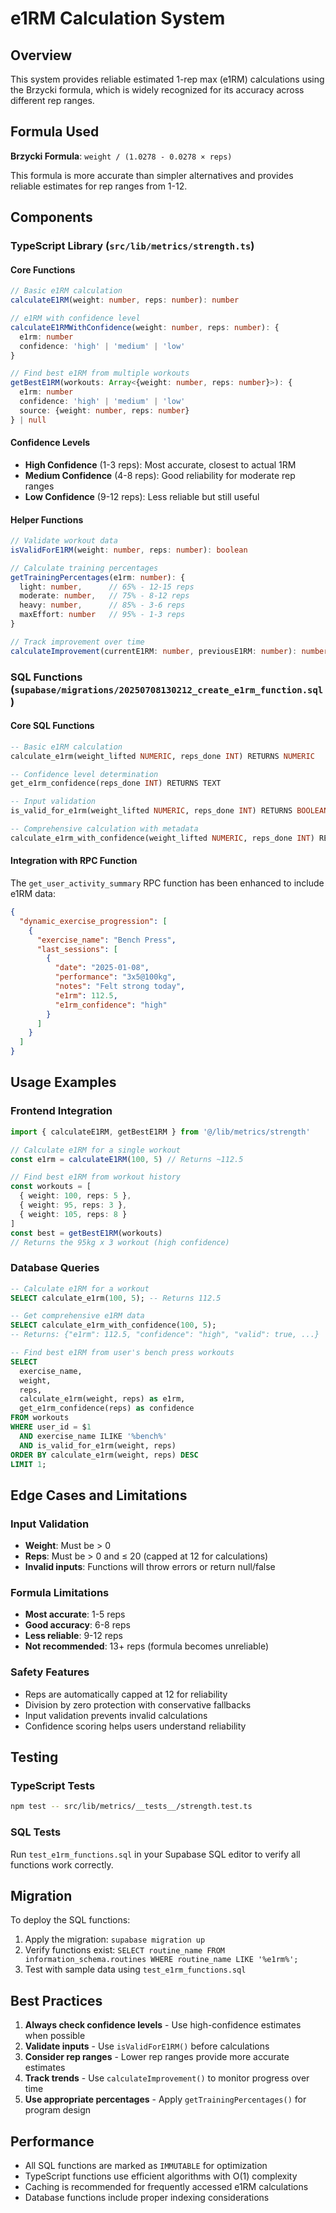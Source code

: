 # e1RM Calculation System

## Overview

This system provides reliable estimated 1-rep max (e1RM) calculations using the Brzycki formula, which is widely recognized for its accuracy across different rep ranges.

## Formula Used

**Brzycki Formula**: `weight / (1.0278 - 0.0278 × reps)`

This formula is more accurate than simpler alternatives and provides reliable estimates for rep ranges from 1-12.

## Components

### TypeScript Library (`src/lib/metrics/strength.ts`)

#### Core Functions

```typescript
// Basic e1RM calculation
calculateE1RM(weight: number, reps: number): number

// e1RM with confidence level
calculateE1RMWithConfidence(weight: number, reps: number): {
  e1rm: number
  confidence: 'high' | 'medium' | 'low'
}

// Find best e1RM from multiple workouts
getBestE1RM(workouts: Array<{weight: number, reps: number}>): {
  e1rm: number
  confidence: 'high' | 'medium' | 'low'
  source: {weight: number, reps: number}
} | null
```

#### Confidence Levels

- **High Confidence** (1-3 reps): Most accurate, closest to actual 1RM
- **Medium Confidence** (4-8 reps): Good reliability for moderate rep ranges
- **Low Confidence** (9-12 reps): Less reliable but still useful

#### Helper Functions

```typescript
// Validate workout data
isValidForE1RM(weight: number, reps: number): boolean

// Calculate training percentages
getTrainingPercentages(e1rm: number): {
  light: number,      // 65% - 12-15 reps
  moderate: number,   // 75% - 8-12 reps
  heavy: number,      // 85% - 3-6 reps
  maxEffort: number   // 95% - 1-3 reps
}

// Track improvement over time
calculateImprovement(currentE1RM: number, previousE1RM: number): number
```

### SQL Functions (`supabase/migrations/20250708130212_create_e1rm_function.sql`)

#### Core SQL Functions

```sql
-- Basic e1RM calculation
calculate_e1rm(weight_lifted NUMERIC, reps_done INT) RETURNS NUMERIC

-- Confidence level determination
get_e1rm_confidence(reps_done INT) RETURNS TEXT

-- Input validation
is_valid_for_e1rm(weight_lifted NUMERIC, reps_done INT) RETURNS BOOLEAN

-- Comprehensive calculation with metadata
calculate_e1rm_with_confidence(weight_lifted NUMERIC, reps_done INT) RETURNS JSON
```

#### Integration with RPC Function

The `get_user_activity_summary` RPC function has been enhanced to include e1RM data:

```json
{
  "dynamic_exercise_progression": [
    {
      "exercise_name": "Bench Press",
      "last_sessions": [
        {
          "date": "2025-01-08",
          "performance": "3x5@100kg",
          "notes": "Felt strong today",
          "e1rm": 112.5,
          "e1rm_confidence": "high"
        }
      ]
    }
  ]
}
```

## Usage Examples

### Frontend Integration

```typescript
import { calculateE1RM, getBestE1RM } from '@/lib/metrics/strength'

// Calculate e1RM for a single workout
const e1rm = calculateE1RM(100, 5) // Returns ~112.5

// Find best e1RM from workout history
const workouts = [
  { weight: 100, reps: 5 },
  { weight: 95, reps: 3 },
  { weight: 105, reps: 8 }
]
const best = getBestE1RM(workouts)
// Returns the 95kg x 3 workout (high confidence)
```

### Database Queries

```sql
-- Calculate e1RM for a workout
SELECT calculate_e1rm(100, 5); -- Returns 112.5

-- Get comprehensive e1RM data
SELECT calculate_e1rm_with_confidence(100, 5);
-- Returns: {"e1rm": 112.5, "confidence": "high", "valid": true, ...}

-- Find best e1RM from user's bench press workouts
SELECT 
  exercise_name,
  weight,
  reps,
  calculate_e1rm(weight, reps) as e1rm,
  get_e1rm_confidence(reps) as confidence
FROM workouts 
WHERE user_id = $1 
  AND exercise_name ILIKE '%bench%'
  AND is_valid_for_e1rm(weight, reps)
ORDER BY calculate_e1rm(weight, reps) DESC
LIMIT 1;
```

## Edge Cases and Limitations

### Input Validation

- **Weight**: Must be > 0
- **Reps**: Must be > 0 and ≤ 20 (capped at 12 for calculations)
- **Invalid inputs**: Functions will throw errors or return null/false

### Formula Limitations

- **Most accurate**: 1-5 reps
- **Good accuracy**: 6-8 reps  
- **Less reliable**: 9-12 reps
- **Not recommended**: 13+ reps (formula becomes unreliable)

### Safety Features

- Reps are automatically capped at 12 for reliability
- Division by zero protection with conservative fallbacks
- Input validation prevents invalid calculations
- Confidence scoring helps users understand reliability

## Testing

### TypeScript Tests

```bash
npm test -- src/lib/metrics/__tests__/strength.test.ts
```

### SQL Tests

Run `test_e1rm_functions.sql` in your Supabase SQL editor to verify all functions work correctly.

## Migration

To deploy the SQL functions:

1. Apply the migration: `supabase migration up`
2. Verify functions exist: `SELECT routine_name FROM information_schema.routines WHERE routine_name LIKE '%e1rm%';`
3. Test with sample data using `test_e1rm_functions.sql`

## Best Practices

1. **Always check confidence levels** - Use high-confidence estimates when possible
2. **Validate inputs** - Use `isValidForE1RM()` before calculations
3. **Consider rep ranges** - Lower rep ranges provide more accurate estimates
4. **Track trends** - Use `calculateImprovement()` to monitor progress over time
5. **Use appropriate percentages** - Apply `getTrainingPercentages()` for program design

## Performance

- All SQL functions are marked as `IMMUTABLE` for optimization
- TypeScript functions use efficient algorithms with O(1) complexity
- Caching is recommended for frequently accessed e1RM calculations
- Database functions include proper indexing considerations 